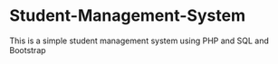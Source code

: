 # Student-Management-System
This is a simple student management system using PHP and SQL and Bootstrap
